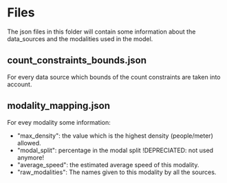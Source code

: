 # Files

The json files in this folder will contain some information about the data_sources and the modalities used in the model.

## count_constraints_bounds.json

For every data source which bounds of the count constraints are taken into account.

## modality_mapping.json

For evey modality some information:
- "max_density": the value which is the highest density (people/meter) allowed.
- "modal_split": percentage in the modal split !DEPRECIATED: not used anymore!
- "average_speed": the estimated average speed of this modality.
- "raw_modalities": The names given to this modality by all the sources.